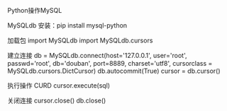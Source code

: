 Python操作MySQL

MySQLdb
安装：pip install mysql-python

加载包 
import MySQLdb
import MySQLdb.cursors



建立连接
db = MySQLdb.connect(host='127.0.0.1', user='root', passwd='root', db='douban', port=8889, charset='utf8', cursorclass = MySQLdb.cursors.DictCursor)
db.autocommit(True)
cursor = db.cursor()

执行操作
CURD
cursor.execute(sql)

关闭连接
cursor.close()
db.close()